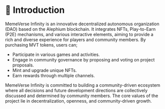 # 📖 Introduction

MemeVerse Infinity is an innovative decentralized autonomous organization (DAO) based on the Alephium blockchain. It integrates NFTs, Play-to-Earn (P2E) mechanisms, and various interactive elements, aiming to provide a rich and diverse experience for players and community members. By purchasing MVT tokens, users can;

* Participate in various games and activities.
* Engage in community governance by proposing and voting on project proposals.
* Mint and upgrade unique NFTs.
* Earn rewards through multiple channels.

MemeVerse Infinity is committed to building a community-driven ecosystem where all decisions and future development directions are collectively discussed and determined by community members. The core values of the project lie in decentralization, openness, and community-driven growth.
